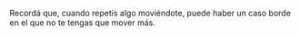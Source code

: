 Recordá que, cuando repetís algo moviéndote, puede haber un caso borde en el que no te tengas que mover más.